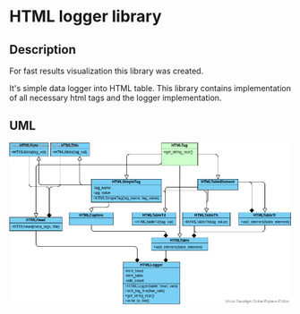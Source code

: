 # HTML logger library

## Description

For fast results visualization this library was created.

It's simple data logger into HTML table. This library contains implementation of all necessary html tags and
the logger implementation.

## UML

<img src="../content/uml/html_logger_uml.png">
